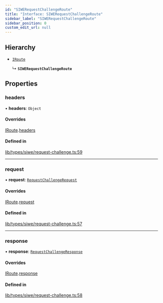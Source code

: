 ```yaml
---
id: "SIWERequestChallengeRoute"
title: "Interface: SIWERequestChallengeRoute"
sidebar_label: "SIWERequestChallengeRoute"
sidebar_position: 0
custom_edit_url: null
---
```


## Hierarchy

- [`IRoute`](IRoute.md)

  ↳ **`SIWERequestChallengeRoute`**

## Properties

### headers

• **headers**: `Object`

#### Overrides

[IRoute](IRoute.md).[headers](IRoute.md#headers)

#### Defined in

[lib/types/siwe/request-challenge.ts:59](https://github.com/JustaName-id/JustaName-sdk/blob/45e45ce/packages/@justaname.id/sdk/src/lib/types/siwe/request-challenge.ts#L59)

___

### request

• **request**: [`RequestChallengeRequest`](RequestChallengeRequest.md)

#### Overrides

[IRoute](IRoute.md).[request](IRoute.md#request)

#### Defined in

[lib/types/siwe/request-challenge.ts:57](https://github.com/JustaName-id/JustaName-sdk/blob/45e45ce/packages/@justaname.id/sdk/src/lib/types/siwe/request-challenge.ts#L57)

___

### response

• **response**: [`RequestChallengeResponse`](RequestChallengeResponse.md)

#### Overrides

[IRoute](IRoute.md).[response](IRoute.md#response)

#### Defined in

[lib/types/siwe/request-challenge.ts:58](https://github.com/JustaName-id/JustaName-sdk/blob/45e45ce/packages/@justaname.id/sdk/src/lib/types/siwe/request-challenge.ts#L58)
